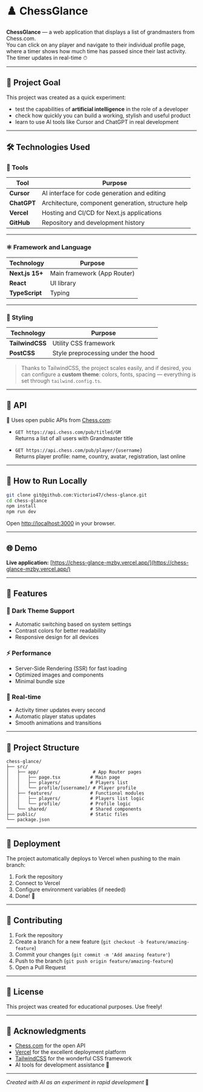 # ♟️ ChessGlance

**ChessGlance** — a web application that displays a list of grandmasters from Chess.com.  
You can click on any player and navigate to their individual profile page, where a timer shows how much time has passed since their last activity. The timer updates in real-time ⏱

---

## 🎯 Project Goal

This project was created as a quick experiment:
- test the capabilities of **artificial intelligence** in the role of a developer
- check how quickly you can build a working, stylish and useful product
- learn to use AI tools like Cursor and ChatGPT in real development

---

## 🛠️ Technologies Used

### 🧠 Tools

| Tool           | Purpose                                    |
|----------------|--------------------------------------------|
| **Cursor**     | AI interface for code generation and editing |
| **ChatGPT**    | Architecture, component generation, structure help |
| **Vercel**     | Hosting and CI/CD for Next.js applications |
| **GitHub**     | Repository and development history         |

---

### ⚛️ Framework and Language

| Technology     | Purpose                            |
|----------------|------------------------------------|
| **Next.js 15+** | Main framework (App Router)        |
| **React**      | UI library                         |
| **TypeScript** | Typing                             |

---

### 🎨 Styling

| Technology     | Purpose                            |
|----------------|------------------------------------|
| **TailwindCSS** | Utility CSS framework             |
| **PostCSS**    | Style preprocessing under the hood |

> Thanks to TailwindCSS, the project scales easily, and if desired, you can configure a **custom theme**: colors, fonts, spacing — everything is set through `tailwind.config.ts`.

---

## 📡 API

📍 Uses open public APIs from [Chess.com](https://www.chess.com/news/view/published-data-api):

- `GET https://api.chess.com/pub/titled/GM`  
  Returns a list of all users with Grandmaster title

- `GET https://api.chess.com/pub/player/{username}`  
  Returns player profile: name, country, avatar, registration, last online

---

## 🧪 How to Run Locally

```bash
git clone git@github.com:Victorio47/chess-glance.git
cd chess-glance
npm install
npm run dev
```

Open [http://localhost:3000](http://localhost:3000) in your browser.

---

## 🌐 Demo

**Live application:** [https://chess-glance-mzby.vercel.app/](https://chess-glance-mzby.vercel.app/)

---

## 🎨 Features

### 🌙 Dark Theme Support
- Automatic switching based on system settings
- Contrast colors for better readability
- Responsive design for all devices

### ⚡ Performance
- Server-Side Rendering (SSR) for fast loading
- Optimized images and components
- Minimal bundle size

### 🔄 Real-time
- Activity timer updates every second
- Automatic player status updates
- Smooth animations and transitions

---

## 📁 Project Structure

```
chess-glance/
├── src/
│   ├── app/                    # App Router pages
│   │   ├── page.tsx           # Main page
│   │   ├── players/           # Players list
│   │   └── profile/[username]/ # Player profile
│   ├── features/              # Functional modules
│   │   ├── players/           # Players list logic
│   │   └── profile/           # Profile logic
│   └── shared/                # Shared components
├── public/                    # Static files
└── package.json
```

---

## 🚀 Deployment

The project automatically deploys to Vercel when pushing to the main branch:

1. Fork the repository
2. Connect to Vercel
3. Configure environment variables (if needed)
4. Done! 🎉

---

## 🤝 Contributing

1. Fork the repository
2. Create a branch for a new feature (`git checkout -b feature/amazing-feature`)
3. Commit your changes (`git commit -m 'Add amazing feature'`)
4. Push to the branch (`git push origin feature/amazing-feature`)
5. Open a Pull Request

---

## 📄 License

This project was created for educational purposes. Use freely!

---

## 🙏 Acknowledgments

- [Chess.com](https://www.chess.com/) for the open API
- [Vercel](https://vercel.com/) for the excellent deployment platform
- [TailwindCSS](https://tailwindcss.com/) for the wonderful CSS framework
- AI tools for development assistance 🤖

---

*Created with AI as an experiment in rapid development* 🚀
